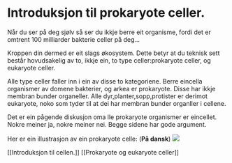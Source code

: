 # Introduksjon til prokaryote celler.

Når du ser på deg sjølv så ser du ikkje berre eit organisme, fordi det er omtrent $100$ milliarder bakterie celler på deg…

Kroppen din dermed er eit slags økosystem. Dette betyr at du teknisk sett består hovudsakelig av to, ikkje ein, to type celler:prokaryote celler, og eukaryote celler.

Alle type celler faller inn i ein av disse to kategoriene. Berre eincella organismer av domene bakterier, og arkea er prokaryote. Disse har ikkje membran bunder organeller. Alle dyr,planter,sopp,protister er derimot eukaryote, noko som tyder til at dei har membran bunder organller i cellene.

Det er ein pågende diskusjon oma lle prokaryote organismer er eincellet. Nokre meiner ja, nokre meiner nei. Begge sidene har gode argument.

Her er ein illustrasjon av ein prokaryote celle:
(**På dansk**)
![](https://matnat.dk/media/images/bakterie.jpg)


[[Introduksjon til cellen.]] [[Prokaryote og eukaryote celler]]